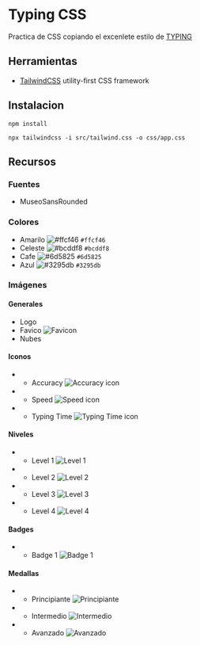 # Typing CSS

Practica de CSS copiando el excenlete estilo de [TYPING](https://typing.com)

## Herramientas

-   [TailwindCSS](https://tailwindcss.com/docs/installation) utility-first CSS framework


## Instalacion


``` npm install ```

``` npx tailwindcss -i src/tailwind.css -o css/app.css ```

## Recursos

### Fuentes

- MuseoSansRounded

### Colores

- Amarilo ![#ffcf46](https://via.placeholder.com/15/ffcf46/000000?text=+) `#ffcf46`
- Celeste ![#bcddf8](https://via.placeholder.com/15/bcddf8/000000?text=+) `#bcddf8`
- Cafe ![#6d5825](https://via.placeholder.com/15/6d5825/000000?text=+) `#6d5825`
- Azul ![#3295db](https://via.placeholder.com/15/3295db/000000?text=+) `#3295db`

### Imágenes

#### Generales

- Logo
- Favico ![Favicon](https://github.com/dexterx17/typing/blob/master/img/favico.ico?raw=true)
- Nubes

#### Iconos

- - Accuracy ![Accuracy icon](https://github.com/dexterx17/typing/blob/master/img/accuracy.svg?raw=true) 
- - Speed ![Speed icon](https://github.com/dexterx17/typing/blob/master/img/speed.svg?raw=true)
- - Typing Time ![Typing Time icon](https://github.com/dexterx17/typing/blob/master/img/typing_time.svg?raw=true)

#### Niveles

- - Level 1 ![Level 1](https://github.com/dexterx17/typing/blob/master/img/avatar-01_v1.webp?raw=true)
- - Level 2 ![Level 2](https://github.com/dexterx17/typing/blob/master/img/avatar-02_v1.webp?raw=true)
- - Level 3 ![Level 3](https://github.com/dexterx17/typing/blob/master/img/avatar-03_v1.webp?raw=true)
- - Level 4 ![Level 4](https://github.com/dexterx17/typing/blob/master/img/avatar-04_v1.webp?raw=true)

#### Badges

- - Badge 1 ![Badge 1](https://github.com/dexterx17/typing/blob/master/img/badge1.svg?raw=true)

#### Medallas

- - Principiante ![Principiante](https://github.com/dexterx17/typing/blob/master/img/beginner-award.webp?raw=true) 
- - Intermedio ![Intermedio](https://github.com/dexterx17/typing/blob/master/img/intermediate-award.webp?raw=true)
- - Avanzado ![Avanzado](https://github.com/dexterx17/typing/blob/master/img/advanced-award.webp?raw=true)